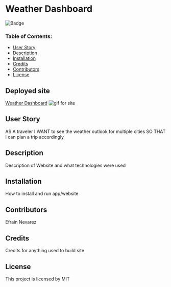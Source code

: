 # Weather Dashboard
 
![Badge](https://img.shields.io/static/v1?label=License&message=MIT&color=9cf)
 
### Table of Contents:
* [User Story](##-User-Story)
* [Description](##-Description)
* [Installation](##-Installation)
* [Credits](##-Credits)
* [Contributors](##-Contributors)
* [License](##-License)
 
## Deployed site
[Weather Dashboard](https://enevarez-ops.github.io/weatherDashboard/)
![gif for site](gif-link)
 
## User Story
AS A traveler
I WANT to see the weather outlook for multiple cities
SO THAT I can plan a trip accordingly
 
## Description
Description of Website and what technologies were used
 
## Installation
How to install and run app/website
 
## Contributors
Efrain Nevarez
 
## Credits
Credits for anything used to build site
 
## License
This project is licensed by MIT
